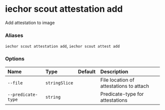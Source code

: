 # iechor scout attestation add

<!---MARKER_GEN_START-->
Add attestation to image

### Aliases

`iechor scout attestation add`, `iechor scout attest add`

### Options

| Name               | Type          | Default | Description                             |
|:-------------------|:--------------|:--------|:----------------------------------------|
| `--file`           | `stringSlice` |         | File location of attestations to attach |
| `--predicate-type` | `string`      |         | Predicate-type for attestations         |


<!---MARKER_GEN_END-->

